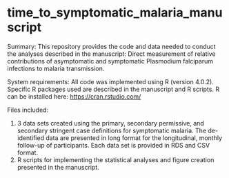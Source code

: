 # time_to_symptomatic_malaria_manuscript

Summary: This repository provides the code and data needed to conduct the analyses described in the manuscript: Direct measurement of relative contributions of asymptomatic and symptomatic Plasmodium falciparum infections to malaria transmission. 

System requirements: All code was implemented using R (version 4.0.2). Specific R packages used are described in the manuscript and R scripts. R can be installed here: https://cran.rstudio.com/

Files included: 
1) 3 data sets created using the primary, secondary permissive, and secondary stringent case definitions for symptomatic malaria. The de-identified data are presented in long format for the longitudinal, monthly follow-up of participants. Each data set is provided in RDS and CSV format. 
2) R scripts for implementing the statistical analyses and figure creation presented in the manuscript.